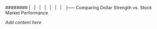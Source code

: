 ######## |   |   |   |   |   |   |   ├── Comparing Dollar Strength vs. Stock Market Performance

*Add content here*